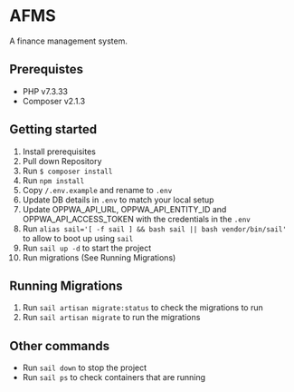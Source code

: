 # AFMS

A finance management system.

## Prerequistes  
- PHP v7.3.33 
- Composer v2.1.3

## Getting started 
1. Install prerequisites  
2. Pull down Repository
3. Run `$ composer install`  
4. Run `npm install`
5. Copy `/.env.example` and rename to `.env`  
6. Update DB details in `.env` to match your local setup 
7. Update OPPWA_API_URL, OPPWA_API_ENTITY_ID and OPPWA_API_ACCESS_TOKEN with the credentials in the `.env`
8. Run `alias sail='[ -f sail ] && bash sail || bash vendor/bin/sail'` to allow to boot up using `sail`
9. Run `sail up -d` to start the project
10. Run migrations (See Running Migrations)

## Running Migrations
1. Run `sail artisan migrate:status` to check the migrations to run
2. Run `sail artisan migrate` to run the migrations

## Other commands 
- Run `sail down` to stop the project
- Run `sail ps` to check containers that are running


